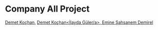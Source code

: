 # Company All Project 
<a href="https://github.com/demetkochan" target="_blank">Demet Koçhan</a>, <a href="https://github.com/ilaydaguler" target="_blank">Demet Koçhan<İlayda Güler/a>, <a href="https://github.com/Sahsanem" target="_blank">Emine Şahsanem Demirel</a>
